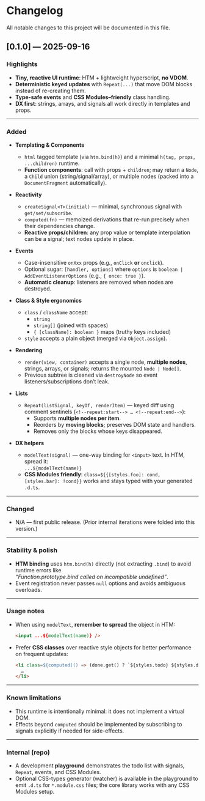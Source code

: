 # Changelog

All notable changes to this project will be documented in this file.

## [0.1.0] — 2025-09-16

### Highlights
- **Tiny, reactive UI runtime**: HTM + lightweight hyperscript, **no VDOM**.
- **Deterministic keyed updates** with `Repeat(...)` that move DOM blocks instead of re-creating them.
- **Type-safe events** and **CSS Modules–friendly** class handling.
- **DX first**: strings, arrays, and signals all work directly in templates and props.

---

### Added
- **Templating & Components**
  - `html` tagged template (via `htm.bind(h)`) and a minimal `h(tag, props, ...children)` runtime.
  - **Function components**: call with props + `children`; may return a `Node`, a `Child` union (string/signal/array), or multiple nodes (packed into a `DocumentFragment` automatically).

- **Reactivity**
  - `createSignal<T>(initial)` — minimal, synchronous signal with `get/set/subscribe`.
  - `computed(fn)` — memoized derivations that re-run precisely when their dependencies change.
  - **Reactive props/children**: any prop value or template interpolation can be a signal; text nodes update in place.

- **Events**
  - Case-insensitive `onXxx` props (e.g., `onClick` **or** `onclick`).
  - Optional sugar: `[handler, options]` where `options` is `boolean | AddEventListenerOptions` (e.g., `{ once: true }`).
  - **Automatic cleanup**: listeners are removed when nodes are destroyed.

- **Class & Style ergonomics**
  - `class` / `className` accept:
    - `string`
    - `string[]` (joined with spaces)
    - `{ [className]: boolean }` maps (truthy keys included)
  - `style` accepts a plain object (merged via `Object.assign`).

- **Rendering**
  - `render(view, container)` accepts a single node, **multiple nodes**, strings, arrays, or signals; returns the mounted `Node | Node[]`.
  - Previous subtree is cleaned via `destroyNode` so event listeners/subscriptions don’t leak.

- **Lists**
  - `Repeat(listSignal, keyOf, renderItem)` — keyed diff using comment sentinels (`<!--repeat:start--> … <!--repeat:end-->`):
    - Supports **multiple nodes per item**.
    - Reorders by **moving blocks**; preserves DOM state and handlers.
    - Removes only the blocks whose keys disappeared.

- **DX helpers**
  - `modelText(signal)` — one-way binding for `<input>` text. In HTM, spread it:  
    `...${modelText(name)}`
  - **CSS Modules friendly**: `class=${{[styles.foo]: cond, [styles.bar]: !cond}}` works and stays typed with your generated `.d.ts`.

---

### Changed
- N/A — first public release. (Prior internal iterations were folded into this version.)

---

### Stability & polish
- **HTM binding** uses `htm.bind(h)` directly (not extracting `.bind`) to avoid runtime errors like  
  _“Function.prototype.bind called on incompatible undefined”_.
- Event registration never passes `null` options and avoids ambiguous overloads.

---

### Usage notes
- When using `modelText`, **remember to spread** the object in HTM:  
  ```html
  <input ...${modelText(name)} />
  ```
- Prefer **CSS classes** over reactive style objects for better performance on frequent updates:
  ```html
  <li class=${computed(() => (done.get() ? `${styles.todo} ${styles.done}` : styles.todo))}>
    …
  </li>
  ```

---

### Known limitations
- This runtime is intentionally minimal: it does not implement a virtual DOM.
- Effects beyond `computed` should be implemented by subscribing to signals explicitly if needed for side-effects.

---

### Internal (repo)
- A development **playground** demonstrates the todo list with signals, `Repeat`, events, and CSS Modules.
- Optional CSS-types generator (watcher) is available in the playground to emit `.d.ts` for `*.module.css` files; the core library works with any CSS Modules setup.
